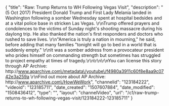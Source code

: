 {
    "title": "Raw: Trump Returns to WH Following Vegas Visit",
    "description": "(5 Oct 2017) President Donald Trump and First Lady Melania landed in Washington following a somber Wednesday spent at hospital bedsides and at a vital police base in stricken Las Vegas. \r\nTrump offered prayers and condolences to the victims of Sunday night's shooting massacre during his daylong trip. He also thanked the nation's first responders and doctors who rushed to save lives. \r\n\"America is truly a nation in mourning,\" he said, before adding that many families \"tonight will go to bed in a world that is suddenly empty.\" \r\nIt was a somber address from a provocateur president who prides himself on commanding strength but sometimes has struggled to project empathy at times of tragedy.\r\n\r\n\r\nYou can license this story through AP Archive: http:\/\/www.aparchive.com\/metadata\/youtube\/f4980a3911c60f8e8aa9c0742e3a259a \r\nFind out more about AP Archive: http:\/\/www.aparchive.com\/HowWeWork",
    "channelid": "123184222",
    "videoid": "123185711",
    "date_created": "1507607884",
    "date_modified": "1508436412",
    "type": "",
    "layout": "channelVideo",
    "url": "\/c1\/raw-trump-returns-to-wh-following-vegas-visit\/123184222-123185711"
}